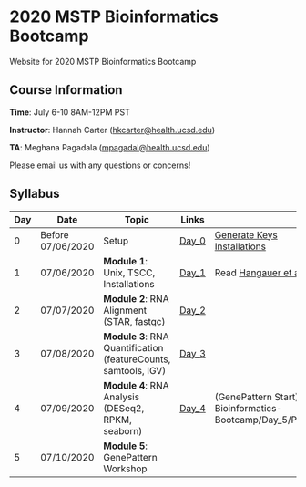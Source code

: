 # 2020 MSTP Bioinformatics Bootcamp
Website for 2020 MSTP Bioinformatics Bootcamp

## Course Information

**Time**: July 6-10 8AM-12PM PST

**Instructor**: Hannah Carter (hkcarter@health.ucsd.edu)

**TA**: Meghana Pagadala (mpagadal@health.ucsd.edu)

Please email us with any questions or concerns!


## Syllabus


| Day  | Date | Topic | Links | Homework |
| ------------- | ------------- |------------- |------------- |------------- |
| 0 | Before 07/06/2020  | Setup  | [Day_0](https://github.com/meghanasp21/2020-MSTP-Bioinformatics-Bootcamp/tree/master/Day_0) | [Generate Keys](https://github.com/meghanasp21/2020-MSTP-Bioinformatics-Bootcamp/tree/master/Day_0)<br />[Installations](https://github.com/meghanasp21/2020-MSTP-Bioinformatics-Bootcamp/blob/master/Day_0/Downloading_Programs.ipynb)| 
| 1  | 07/06/2020  | **Module 1**: Unix, TSCC, Installations  | [Day_1](https://github.com/meghanasp21/2020-MSTP-Bioinformatics-Bootcamp/tree/master/Day_1)  | Read [Hangauer et al.](https://www.ncbi.nlm.nih.gov/pmc/articles/PMC5933935/)| 
| 2  | 07/07/2020  | **Module 2**: RNA Alignment (STAR, fastqc)  | [Day_2](https://github.com/meghanasp21/2020-MSTP-Bioinformatics-Bootcamp/tree/master/Day_2)   | | 
| 3  | 07/08/2020  | **Module 3**: RNA Quantification (featureCounts, samtools, IGV)  | [Day_3](https://github.com/meghanasp21/2020-MSTP-Bioinformatics-Bootcamp/tree/master/Day_3)  | |
| 4  | 07/09/2020  | **Module 4**: RNA Analysis (DESeq2, RPKM, seaborn)  | [Day_4](https://github.com/meghanasp21/2020-MSTP-Bioinformatics-Bootcamp/tree/master/Day_4)  |(GenePattern Start)[http://localhost:8888/notebooks/Desktop/2020-MSTP-Bioinformatics-Bootcamp/Day_5/Prerequisites%20for%20GenePattern%20workshop.ipynb] |
| 5  | 07/10/2020  | **Module 5**: GenePattern Workshop  |   | |

